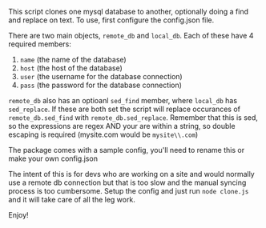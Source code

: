 This script clones one mysql database to another, optionally doing a
find and replace on text. To use, first configure the config.json file.

There are two main objects, `remote_db` and `local_db`. Each of these have
4 required members:
1. `name` (the name of the database)
2. `host` (the host of the database)
3. `user` (the username for the database connection)
4. `pass` (the password for the database connection)

`remote_db` also has an optioanl `sed_find` member, where `local_db` has
`sed_replace`. If these are both set the script will replace occurances 
of `remote_db.sed_find` with `remote_db.sed_replace`. Remember that this
is sed, so the expressions are regex AND your are within a string,
so double escaping is required (mysite.com would be `mysite\\.com`)

The package comes with a sample config, you'll need to rename this or
make your own config.json

The intent of this is for devs who are working on a site and would
normally use a remote db connection but that is too slow and the
manual syncing process is too cumbersome. Setup the config and just run
`node clone.js` and it will take care of all the leg work.

Enjoy!